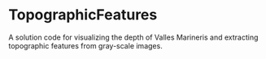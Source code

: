 # TopographicFeatures
A solution code for visualizing the depth of Valles Marineris and extracting topographic features from gray-scale images.
